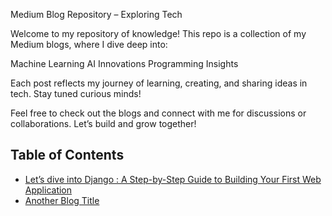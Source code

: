 Medium Blog Repository – Exploring Tech 


Welcome to my repository of knowledge! This repo is a collection of my Medium blogs, where I dive deep into:

Machine Learning 
AI Innovations 
Programming Insights 

Each post reflects my journey of learning, creating, and sharing ideas in tech. Stay tuned curious minds!

Feel free to check out the blogs and connect with me for discussions or collaborations. Let’s build and grow together!


## Table of Contents
- [Let’s dive into Django : A Step-by-Step Guide to Building Your First Web Application]([./Blog-1_Title-of-Blog/content.md](https://medium.com/me/stats/post/70803d9a1327))
- [Another Blog Title](./Blog-2_Another-Blog/content.md)

